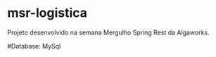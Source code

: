 # msr-logistica
Projeto desenvolvido na semana Mergulho Spring Rest da Algaworks.

#Database:
MySql
